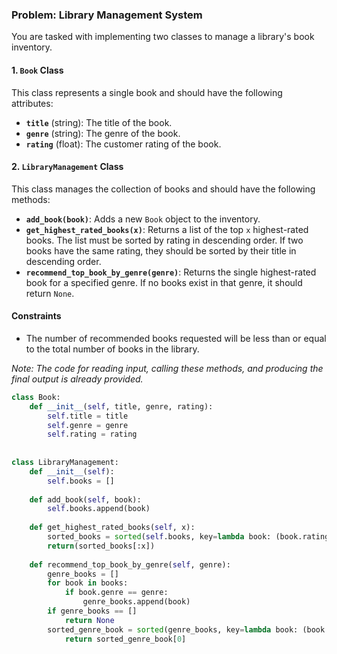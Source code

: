 
### Problem: Library Management System

You are tasked with implementing two classes to manage a library's book inventory.

#### 1. `Book` Class
This class represents a single book and should have the following attributes:
- **`title`** (string): The title of the book.
- **`genre`** (string): The genre of the book.
- **`rating`** (float): The customer rating of the book.

#### 2. `LibraryManagement` Class
This class manages the collection of books and should have the following methods:
- **`add_book(book)`**: Adds a new `Book` object to the inventory.
- **`get_highest_rated_books(x)`**: Returns a list of the top `x` highest-rated books. The list must be sorted by rating in descending order. If two books have the same rating, they should be sorted by their title in descending order.
- **`recommend_top_book_by_genre(genre)`**: Returns the single highest-rated book for a specified genre. If no books exist in that genre, it should return `None`.

#### Constraints
- The number of recommended books requested will be less than or equal to the total number of books in the library.

*Note: The code for reading input, calling these methods, and producing the final output is already provided.*


```python
class Book:
	def __init__(self, title, genre, rating):
		self.title = title
		self.genre = genre
		self.rating = rating
		
		
class LibraryManagement:
	def __init__(self):
		self.books = []
	
	def add_book(self, book):
		self.books.append(book)
	
	def get_highest_rated_books(self, x):
		sorted_books = sorted(self.books, key=lambda book: (book.rating, book.title), reverse=True)
		return(sorted_books[:x]) 
	
	def recommend_top_book_by_genre(self, genre):
		genre_books = []
		for book in books:
			if book.genre == genre:
				genre_books.append(book)
		if genre_books == []
			return None
		sorted_genre_book = sorted(genre_books, key=lambda book: (book.rating)
			return sorted_genre_book[0]
```